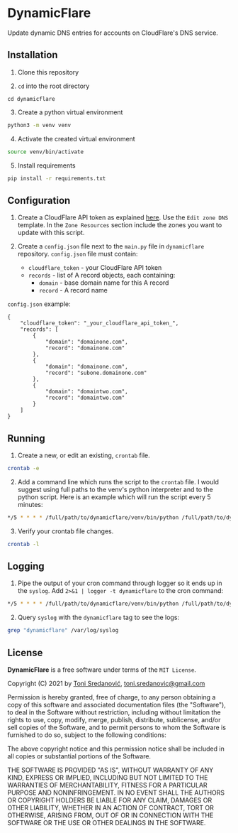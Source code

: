 # DynamicFlare

Update dynamic DNS entries for accounts on CloudFlare's DNS service.


## Installation

1. Clone this repository

2. `cd` into the root directory
```
cd dynamicflare
```

3. Create a python virtual environment
```bash
python3 -m venv venv
```

4. Activate the created virtual environment
```bash
source venv/bin/activate
```

5. Install requirements
```bash
pip install -r requirements.txt
```


## Configuration

1. Create a CloudFlare API token as explained [here](https://support.cloudflare.com/hc/en-us/articles/200167836-Managing-API-Tokens-and-Keys). Use the `Edit zone DNS` template. In the `Zone Resources` section include the zones you want to update with this script.

2. Create a `config.json` file next to the `main.py` file in `dynamicflare` repository. 
`config.json` file must contain:
    - `cloudflare_token` - your CloudFlare API token
    - `records` - list of A record objects, each containing:
        - `domain` - base domain name for this A record
        - `record` - A record name

`config.json` example:
```
{
    "cloudflare_token": "_your_cloudflare_api_token_",
    "records": [
        {
            "domain": "domainone.com",
            "record": "domainone.com"
        },
        {
            "domain": "domainone.com",
            "record": "subone.domainone.com"
        },
        {
            "domain": "domaintwo.com",
            "record": "domaintwo.com"
        }
    ]
}
```


## Running

1. Create a new, or edit an existing, `crontab` file.
```bash
crontab -e
```

2. Add a command line which runs the script to the `crontab` file. I would suggest using full paths to the venv's python interpreter and to the python script. Here is an example which will run the script every 5 minutes:
```bash
*/5 * * * * /full/path/to/dynamicflare/venv/bin/python /full/path/to/dynamicflare/main.py
```

3. Verify your crontab file changes.
```bash
crontab -l
```


## Logging

1. Pipe the output of your cron command through logger so it ends up in the `syslog`. Add `2>&1 | logger -t dynamicflare` to the cron command:
```bash
*/5 * * * * /full/path/to/dynamicflare/venv/bin/python /full/path/to/dynamicflare/main.py 2>&1 | logger -t dynamicflare
```

2. Query `syslog` with the `dynamicflare` tag to see the logs:
```bash
grep "dynamicflare" /var/log/syslog
```


## License

**DynamicFlare** is a free software under terms of the `MIT License`.

Copyright (C) 2021 by [Toni Sredanović](https://tsredanovic.github.io/), toni.sredanovic@gmail.com

Permission is hereby granted, free of charge, to any person obtaining a copy
of this software and associated documentation files (the "Software"), to deal
in the Software without restriction, including without limitation the rights
to use, copy, modify, merge, publish, distribute, sublicense, and/or sell
copies of the Software, and to permit persons to whom the Software is
furnished to do so, subject to the following conditions:

The above copyright notice and this permission notice shall be included in all
copies or substantial portions of the Software.

THE SOFTWARE IS PROVIDED "AS IS", WITHOUT WARRANTY OF ANY KIND, EXPRESS OR
IMPLIED, INCLUDING BUT NOT LIMITED TO THE WARRANTIES OF MERCHANTABILITY,
FITNESS FOR A PARTICULAR PURPOSE AND NONINFRINGEMENT. IN NO EVENT SHALL THE
AUTHORS OR COPYRIGHT HOLDERS BE LIABLE FOR ANY CLAIM, DAMAGES OR OTHER
LIABILITY, WHETHER IN AN ACTION OF CONTRACT, TORT OR OTHERWISE, ARISING FROM,
OUT OF OR IN CONNECTION WITH THE SOFTWARE OR THE USE OR OTHER DEALINGS IN THE
SOFTWARE.
